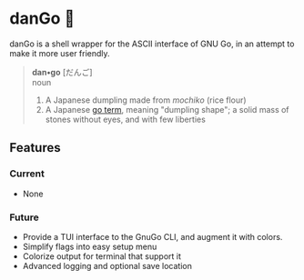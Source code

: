 # danGo 🍡
danGo is a shell wrapper for the ASCII interface of GNU Go, in an attempt to make it more user friendly.

> **dan•go** [だんご]  
> noun
> 1. A Japanese dumpling made from *mochiko* (rice flour) 
> 2. A Japanese [go term](https://senseis.xmp.net/?Dango), meaning "dumpling shape";  a solid mass of stones without eyes, and with few liberties

## Features
### Current
- None
### Future
- Provide a TUI interface to the GnuGo CLI, and augment it with colors.
- Simplify flags into easy setup menu 
- Colorize output for terminal that support it
- Advanced logging and optional save location
